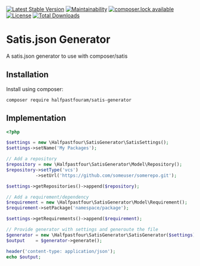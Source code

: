 [![Latest Stable Version](https://poser.pugx.org/halfpastfouram/satis-generator/version)](https://packagist.org/packages/halfpastfouram/satis-generator)
[![Maintainability](https://api.codeclimate.com/v1/badges/a5a280e09dd75c47c89b/maintainability)](https://codeclimate.com/github/halfpastfouram/satis-generator/maintainability)
[![composer.lock available](https://poser.pugx.org/halfpastfouram/satis-generator/composerlock)](https://packagist.org/packages/halfpastfouram/satis-generator)
[![License](https://poser.pugx.org/halfpastfouram/satis-generator/license)](https://packagist.org/packages/halfpastfouram/satis-generator)
[![Total Downloads](https://poser.pugx.org/halfpastfouram/satis-generator/downloads)](https://packagist.org/packages/halfpastfouram/satis-generator)

# Satis.json Generator
A satis.json generator to use with composer/satis

## Installation

Install using composer:

```shell
composer require halfpastfouram/satis-generator
```

## Implementation

```php
<?php

$settings = new \Halfpastfour\SatisGenerator\SatisSettings();
$settings->setName('My Packages');

// Add a repository
$repository = new \Halfpastfour\SatisGenerator\Model\Repository();
$repository->setType('vcs')
           ->setUrl('https://github.com/someuser/somerepo.git');

$settings->getRepositories()->append($repository);

// Add a requirement/dependency
$requirement = new \Halfpastfour\SatisGenerator\Model\Requirement();
$requirement->setPackage('namespace/package');

$settings->getRequirements()->append($requirement);

// Provide generator with settings and generoute the file
$generator = new \Halfpastfour\SatisGenerator\SatisGenerator($settings);
$output    = $generator->generate();

header('content-type: application/json');
echo $output;
```